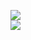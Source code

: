 [![](https://img.shields.io/badge/Made%20With-Github%20Spray-lightgrey.svg?style=for-the-badge&logo=github)](https://github.com/Annihil/github-spray#1431)  
[![](https://i.imgur.com/2DrTn0Z.gif)](https://github.com/Annihil/github-spray)